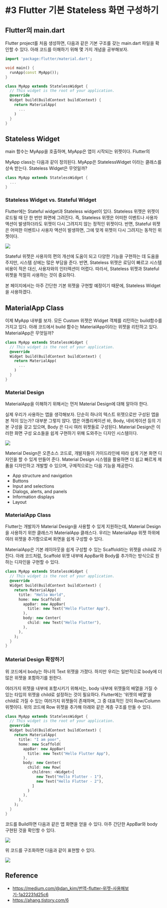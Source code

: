 # #3 Flutter 기본 Stateless 화면 구성하기

## Flutter의 main.dart

Flutter project를 처음 생성하면, 다음과 같은 기본 구조를 갖는 main.dart 파일을 확인할 수 있다. 아래 코드를 이해하기 위해 몇 가지 개념을 공부해보자.

```dart
import 'package:flutter/material.dart';

void main() {
  runApp(const MyApp());
}

class MyApp extends StatelessWidget {
  // This widget is the root of your application.
  @override
  Widget build(BuildContext buildContext) {
    return MaterialApp(
      ...
    )
  }
}
```

## Stateless Widget

main 함수는 MyApp을 호출하며, MyApp은 앱이 시작되는 위젯이다. Flutter의 

MyApp class는 다음과 같이 정의된다. MyApp은 StatelessWidget 이라는 클래스를 상속 받는다. Stateless Widget은 무엇일까?

```dart
class MyApp extends StatelessWidget {
  ...
}
```

### Stateless Widget vs. Stateful Widget

Flutter에는 Stateful widget과 Stateless widget이 있다. Stateless 위젯은 위젯이 로드될 때 단 한 번만 화면에 그려진다. 즉, Stateless 위젯은 어떠한 이벤트나 사용자 액션이 발생하더라도 위젯이 다시 그려지지 않는 정적인 위젯이다. 반면, Stateful 위젯은 어떠한 이벤트나 사용자 액션이 발생하면, 그에 맞게 위젯이 다시 그려지는 동적인 위젯이다.

![](images/2021-11-28-15-51-19.png)

Stateful 위젯은 사용자의 편의 개선에 도움이 되고 다양한 기능을 구현하는 데 도움을 주지만, 시스템 상에는 많은 부담을 준다. 반면, Stateless 위젯은 로딩이 빠르고 시스템 비용이 적은 대신, 사용자와의 인터렉션이 어렵다. 따라서, Stateless 위젯과 Stateful 위젯을 적절히 사용하는 것이 중요하다.

본 페이지에서는 아주 간단한 기본 위젯을 구현할 예정이기 때문에, Stateless Widget을 사용하겠다.

## MaterialApp Class

이제 MyApp 내부를 보자. 모든 Custom 위젯은 Widget 객체를 리턴하는 build함수를 가지고 있다. 아래 코드에서 build 함수는 MaterialApp이라는 위젯을 리턴하고 있다. MaterialApp은 무엇일까?

```dart
class MyApp extends StatelessWidget {
  // This widget is the root of your application.
  @override
  Widget build(BuildContext buildContext) {
    return MaterialApp(
      ...
    )
  }
}
```

### Material Design

MaterialApp을 이해하기 위해서는 먼저 Material Design에 대해 알아야 한다.

실제 우리가 사용하는 앱을 생각해보자. 단순히 하나의 텍스트 위젯으로만 구성된 앱을 본 적이 있는가? 대부분 그렇지 않다. 앱은 어플리케이션 바, Body, 네비게이션 등의 기본 구성을 갖고 있으며, Body 은 다시 여러 위젯들로 구성된다. Material Design은 이러한 화면 구성 요소들을 쉽게 구현하기 위해 도와주는 디자인 시스템이다.

![](images/2021-11-28-16-14-21.png)

Material Design은 오픈소스 코드로, 개발자들이 가이드라인에 따라 쉽게 기본 화면 디자인을 할 수 있게 만들어 준다. Material Design 시스템을 활용하면 더 쉽고 빠르게 제품을 디자인하고 개발할 수 있으며, 구체적으로는 다음 기능을 제공한다.

- App structure and navigation
- Buttons
- Input and selections
- Dialogs, alerts, and panels
- Information displays
- Layout

### MaterialApp Class

Flutter는 개발자가 Material Design을 사용할 수 있게 지원하는데, Material Design 을 사용하기 위한 클래스가 MaterialApp 클래스다. 우리는 MaterialApp 위젯 하위에 여러 위젯을 추가함으로써 화면을 쉽게 구성할 수 있다.

MaterialApp은 기본 레이아웃을 쉽게 구성할 수 있는 Scaffold라는 위젯을 child로 가진다. 아래 코드처럼, Scaffold 위젯 내부에 AppBar와 Body를 추가하는 방식으로 원하는 디자인을 구현할 수 있다.

```dart
class MyApp extends StatelessWidget {
  // This widget is the root of your application.
  @override
  Widget build(BuildContext buildContext) {
    return MaterialApp(
      title: "Hello World",
      home: new Scaffold(
        appBar: new AppBar(
          title: new Text("Hello Flutter App"),
        ),
        body: new Center(
          child: new Text("Hello Flutter"),
        ),
      ),
    );
  }
}
```

### Material Design 확장하기

위 코드에서 body는 하나의 Text 위젯을 가졌다. 하지만 우리는 일반적으로 body에 더 많은 위젯을 포함하기를 원한다.

여러가지 위젯을 내부에 포함시키기 위해서는, body 내부에 위젯들의 배열을 가질 수 있는 타입의 위젯을 child로 설정하는 것이 필요하다. Flutter에는 '위젯의 배열'을 child로 가질 수 있는 여러가지 위젯들이 존재하며, 그 중 대표적인 것이 Row/Column 위젯이다. 위의 코드에 Row 위젯을 추가해 아래와 같은 계층 구조를 만들 수 있다.

```dart
class MyApp extends StatelessWidget {
  // This widget is the root of your application.
  @override
  Widget build(BuildContext buildContext) {
    return MaterialApp(
      title: "I am poor",
      home: new Scaffold(
        appBar: new AppBar(
          title: new Text("Hello Flutter App"),
        ),
        body: new Center(
          child: new Row(
            children: <Widget>[
              new Text("Hello Flutter - 1"),
              new Text("Hello Flutter - 2"),
            ]
          )
        ),
      ),
    );
  }
}
```

코드를 Build하면 다음과 같은 앱 화면을 얻을 수 있다. 아주 간단한 AppBar와 body 구현된 것을 확인할 수 있다.

![](images/2021-11-28-16-56-46.png)

위 코드를 구조화하면 다음과 같이 표현할 수 있다.

![](images/2021-11-28-16-47-44.png)

## Reference

- https://medium.com/@dan_kim/번역-flutter-위젯-사용해보기-1a22231d25c6
- https://ahang.tistory.com/6